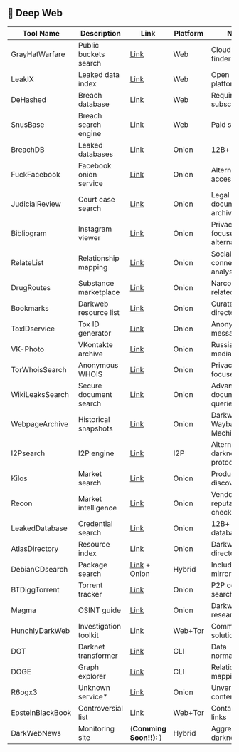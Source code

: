 ## 🌊 Deep Web

| Tool Name | Description | Link | Platform | Notes |
|----------|-------------|------|----------|-------|
| GrayHatWarfare | Public buckets search | [Link](https://buckets.grayhatwarfare.com) | Web | Cloud storage finder |
| LeakIX | Leaked data index | [Link](https://leakix.net) | Web | Open reporting platform |
| DeHashed | Breach database | [Link](https://dehashed.com) | Web | Requires subscription |
| SnusBase | Breach search engine | [Link](https://www.snusbase.com) | Web | Paid service |
| BreachDB | Leaked databases | [Link](http://breachdbsz...qd.onion) | Onion | 12B+ accounts |
| FuckFacebook | Facebook onion service | [Link](http://4wbwa6vcpvcr3vvf4qkhppgy56urmjcj2vagu2iqgp3z656xcmfdbiqd.onion) | Onion | Alternative access point |
| JudicialReview | Court case search | [Link](http://caseslrwwcr744frvczmogqpa5jxfl6qhx3fxi2ne5pnro4yvsevhzid.onion/en/) | Onion | Legal document archive |
| Bibliogram | Instagram viewer | [Link](http://rlp5gt4d7dtkok3yaogocbcvrs2tdligjrxipsamztjq4wwpxzjeuxqd.onion) | Onion | Privacy-focused alternative |
| RelateList | Relationship mapping | [Link](http://relateoak2hkvdty6ldp7x67hys7pzaeax3hwhidbqkjzva3223jpxqd.onion) | Onion | Social connection analysis |
| DrugRoutes | Substance marketplace | [Link](http://4h635ssto4t7ryhqyb4z4kax57f7iheoz7gg62ufp7dp6w3j67bjdhyd.onion) | Onion | Narcotics-related content |
| Bookmarks | Darkweb resource list | [Link](http://cgjzkysxa4ru5rhrtr6rafckhexbisbtxwg2fg743cjumioysmirhdad.onion/bookmarks.html) | Onion | Curated link directory |
| ToxIDservice | Tox ID generator | [Link](http://yhtyhuscjmjkczuk6rnufoznptepi4xzasfyd2peadrr2xiz6v7cjnyd.onion) | Onion | Anonymous messaging IDs |
| VK-Photo | VKontakte archive | [Link](http://vkphotojgahnpuixpfyuigkxwf5xnurp3drt7tehsqnwbbfw7jeykuid.onion) | Onion | Russian social media content |
| TorWhoisSearch | Anonymous WHOIS | [Link](http://torwhois2wo3cdwveznqlf2jz7ezm6icqrmnnr3fnez67vnyatqc65ad.onion) | Onion | Privacy-focused lookup |
| WikiLeaksSearch | Secure document search | [Link](http://gzq32tx5ckw3uodx.onion/advanced?q=elected%20official) | Onion | Advanced document queries |
| WebpageArchive | Historical snapshots | [Link](http://archiveiya74codqgiixo33q62qlrqtkgmcitqx5u2oeqnmn5bpcbiyd.onion) | Onion | Darkweb Wayback Machine |
| I2Psearch | I2P engine | [Link](http://i2poulge3qyo33q4uazlda367okpkczn4rno2vjfetawoghciae6ygad.onion) | I2P | Alternative darknet protocol |
| Kilos | Market search | [Link](http://mlyusr6htlxsyc7t2f4z53wdxh3win7q3qpxcrbam6jf3dmua7tnzuyd.onion/search) | Onion | Product/vendor discovery |
| Recon | Market intelligence | [Link](http://recon222tttn4ob7ujdhbn3s4gjre7netvzybuvbq2bcqwltkiqinhad.onion) | Onion | Vendor reputation checks |
| LeakedDatabase | Credential search | [Link](http://breachdbsztfykg2fdaq2gnqnxfsbj5d35byz3yzj73hazydk4vq72qd.onion) | Onion | 12B+ account database |
| AtlasDirectory | Resource index | [Link](http://atlasdiryizcd624oxcx7osaxhlxbfputd5ar3ywadckfpvjjk2xhnqd.onion) | Onion | Darkweb site directory |
| DebianCDsearch | Package search | [Link](https://cdimage-search.debian.org/) + Onion | Hybrid | Includes Tor mirror |
| BTDiggTorrent | Torrent tracker | [Link](http://btdigggink2pdqzqrik3blmqemsbntpzwxottujilcdjfz56jumzfsyd.onion) | Onion | P2P content search |
| Magma | OSINT guide | [Link](http://magma.ua4vjlx72wv5crhkificaeysp62hizhazipfshsdvs6jxqvhtkpllcad.onion/guide/osint-sources.html#bgp) | Onion | Darkweb research portal |
| HunchlyDarkWeb | Investigation toolkit | [Link](https://www.hunch.ly/darkweb-osint/) | Web+Tor | Commercial solution |
| DOT | Darknet transformer | [Link](https://github.com/pielco11/DOT) | CLI | Data normalization |
| DOGE | Graph explorer | [Link](https://github.com/pielco11/DOGE) | CLI | Relationship mapping |
| R6ogx3 | Unknown service* | [Link](http://r6ogx3w3s6rg3gxm3kprurn77z2oim665yr5pcxhr76yit4g65y76zad.onion) | Onion | Unverified content |
| EpsteinBlackBook | Controversial list | [Link](https://epsteinsblackbook.com) | Web+Tor | Contains onion links |
| DarkWebNews | Monitoring site | (**Comming Soon!!):** ) | Hybrid | Aggregates darknet info |

